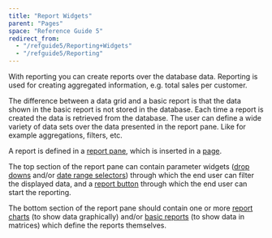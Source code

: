 ```yaml
---
title: "Report Widgets"
parent: "Pages"
space: "Reference Guide 5"
redirect_from:
  - "/refguide5/Reporting+Widgets"
  - "/refguide5/Reporting"
---
```



With reporting you can create reports over the database data. Reporting is used for creating aggregated information, e.g. total sales per customer.

The difference between a data grid and a basic report is that the data shown in the basic report is not stored in the database. Each time a report is created the data is retrieved from the database. The user can define a wide variety of data sets over the data presented in the report pane. Like for example aggregations, filters, etc.

A report is defined in a [report pane](Report+Pane), which is inserted in a [page](Page).

The top section of the report pane can contain parameter widgets ([drop downs](Drop+Down) and/or [date range selectors](Date+Range+Selector)) through which the end user can filter the displayed data, and a [report button](Report+Button) through which the end user can start the reporting.

The bottom section of the report pane should contain one or more [report charts](Report+Chart) (to show data graphically) and/or [basic reports](Basic+Reports) (to show data in matrices) which define the reports themselves.
